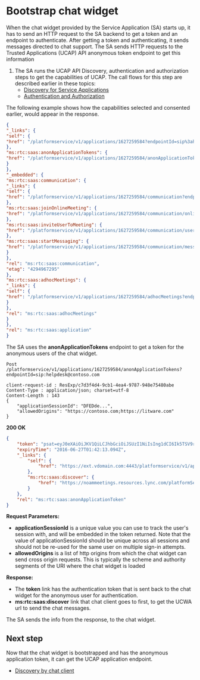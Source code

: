 # Bootstrap chat widget

When the chat widget provided by the Service Application (SA) starts up, it has to send an HTTP request to the SA backend to get a token and an endpoint to authenticate. After getting a token and authenticating, it sends messages directed to chat support.
The SA sends HTTP requests to the Trusted Applications (UCAP) API anonymous token endpoint to get this information
 
 
1. The SA runs the UCAP API Discovery, authentication and authorization steps to get the capabilities of UCAP.
The call flows for this step are described earlier in these topics: 
   - [Discovery for Service Applications](DiscoveryForServiceApplications.md)
   - [Authentication and Authorization](./AuthenticationAndAuthorization.md)
 
The following example shows how the capabilities selected and consented earlier, would appear in the response.
 
 
```json
{
"_links": {
"self": {
"href": "/platformservice/v1/applications/1627259584?endpointId=sip%3ahelpdesk%40contoso.com"
},
"ms:rtc:saas:anonApplicationTokens": {
"href": "/platformservice/v1/applications/1627259584/anonApplicationTokens?endpointId=sip:helpdesk@contoso.com"
}
},
"_embedded": {
"ms:rtc:saas:communication": {
"_links": {
"self": {
"href": "/platformservice/v1/applications/1627259584/communication?endpointId=sip:helpdesk@contoso.com"
},
"ms:rtc:saas:joinOnlineMeeting": {
"href": "/platformservice/v1/applications/1627259584/communication/onlineMeetingInvitations?endpointId=sip:helpdesk@contoso.com"
},
"ms:rtc:saas:inviteUserToMeeting": {
"href": "/platformservice/v1/applications/1627259584/communication/userMeetingInvitations?endpointId=sip:helpdesk@contoso.com"
},
"ms:rtc:saas:startMessaging": {
"href": "/platformservice/v1/applications/1627259584/communication/messagingInvitations?endpointId=sip:helpdesk@contoso.com"
}
},
"rel": "ms:rtc:saas:communication",
"etag": "4294967295"
},
"ms:rtc:saas:adhocMeetings": {
"_links": {
"self": {
"href": "/platformservice/v1/applications/1627259584/adhocMeetings?endpointId=sip:helpdesk@contoso.com"
}
},
"rel": "ms:rtc:saas:adhocMeetings"
}
},
"rel": "ms:rtc:saas:application"
}
 ```
 
The SA uses the **anonApplicationTokens** endpoint to get a token for the anonymous users of the chat widget.
 
```HTTP 
Post /platformservice/v1/applications/1627259584/anonApplicationTokens?endpointId=sip:helpdesk@contoso.com
 
client-request-id : ResExp/c7d3f4d4-9cb1-4ea4-9787-948e75480abe
Content-Type : application/json; charset=utf-8
Content-Length : 143
{
    "applicationSessionId": "DFEDde...",
    "allowedOrigins": "https://contoso.com;https://litware.com"
}
``` 

 

**200 OK**
```json
{
    "token": "psat=eyJ0eXAiOiJKV1QiLCJhbGciOiJSUzI1NiIsIng1dCI6Ik5TSV9rVzg1cnFMTEN0VTE1dWlnQ2gxTlZfYyJ9.eyJuYmYiOjE0NjY5NjI5MzMsImV4cCI6MTQ2Njk5MTczMywicnV1Ijoic2lwOlVjYXBVc2VyMTNAdWNhcHRlbmFudC5jb20iLCJhc2kiOiJra2trIiwiYWV1Ijoic2lwOmhlbHBkZXNrQHVjYXB0ZW5hbnR0aGlyZHBhcnR5LmNvbSIsImFvIjoiaHR0cHM6Ly9jb250b3NvLmNvbTtodHRwczovL2xpdHdhcmUuY29tO2h0dHA6Ly93d3cubWljcm9zb2Z0c3RvcmUuY29tIn0.NDlu02-C1snxPHrdoHrext_rDhvRHL49KV2OB1kjin1aJbGsg9nqH6KhCAJ4cwqY1tk6LIydmHx5INV6Lp-8ftQuz6BiM23D0zEj9_j_HuiBpgKzP_BMwm2zrhIdZ6hDiWBI843wwJFmdEB6FbavuewHs_sGNHk3rwPnF_PtJpQ_5hptwN9usf9U7gR0EunXJyPKRtCIFodnztF6MWw9CqhCxPlb6g6EX_kFPr4Btx6X4ncacQAGRu3A-ja3cke_Dy0bDAHA3LK56XaEJwKpfPoDHr9Wc7-leBfkknH4XpkzdNjtWuMuqyTAQH3cLPsy-eW3DIP5RuFNW1-p-gwj5w",
    "expiryTime": "2016-06-27T01:42:13.094Z",
    "_links": {
        "self": {
            "href": "https://ext.vdomain.com:4443/platformservice/v1/applications/1627259584/anonApplicationTokens?endpointId=sip:helpdesk@contoso.com"
        },
        "ms:rtc:saas:discover": {
            "href": "https://noammeetings.resources.lync.com/platformService/discover?anonymousContext=psat%253deyJ0eXAiOiJKV1QiLCJhbGciOiJSUzI1NiIsIng1dCI6Ik5TSV9rVzg1cnFMTEN0VTE1dWlnQ2gxTlZfYyJ9.eyJuYmYiOjE0NjY5NjI5MzMsImV4cCI6MTQ2Njk5MTczMywicnV1Ijoic2lwOlVjYXBVc2VyMTNAdWNhcHRlbmFudC5jb20iLCJhc2kiOiJra2trIiwiYWV1Ijoic2lwOmhlbHBkZXNrQHVjYXB0ZW5hbnR0aGlyZHBhcnR5LmNvbSIsImFvIjoiaHR0cHM6Ly9jb250b3NvLmNvbTtodHRwczovL2xpdHdhcmUuY29tO2h0dHA6Ly93d3cubWljcm9zb2Z0c3RvcmUuY29tIn0.NDlu02-C1snxPHrdoHrext_rDhvRHL49KV2OB1kjin1aJbGsg9nqH6KhCAJ4cwqY1tk6LIydmHx5INV6Lp-8ftQuz6BiM23D0zEj9_j_HuiBpgKzP_BMwm2zrhIdZ6hDiWBI843wwJFmdEB6FbavuewHs_sGNHk3rwPnF_PtJpQ_5hptwN9usf9U7gR0EunXJyPKRtCIFodnztF6MWw9CqhCxPlb6g6EX_kFPr4Btx6X4ncacQAGRu3A-ja3cke_Dy0bDAHA3LK56XaEJwKpfPoDHr9Wc7-leBfkknH4XpkzdNjtWuMuqyTAQH3cLPsy-eW3DIP5RuFNW1-p-gwj5w"
        }
    },
    "rel": "ms:rtc:saas:anonApplicationToken"
}
```
 
**Request Parameters:**

- **applicationSessionId** is a unique value you can use to track the user's session with, and will be embedded in the token returned. Note that the value of applicationSessionId should be unique across all sessions and should not be re-used for the same user on multiple sign-in attempts.
- **allowedOrigins** is a list of http origins from which the chat widget can send cross origin requests. This is typically the scheme and authority segments of the URI where the chat widget is loaded
 
**Response:**
 
- The **token** link has the authentication token that is sent back to the chat widget for the anonymous user for authentication.
- **ms:rtc:saas:discover** link that chat client goes to first, to get the UCWA url to send the chat messages.
 
 
 
The SA sends the info from the response, to the chat widget.
 
 
## Next step
Now that the chat widget is bootstrapped and has the anonymous application token, it can get the UCAP application endpoint.
- [Discovery by chat client](./DiscoveryChatClient.md) 
 
 
 
 
 